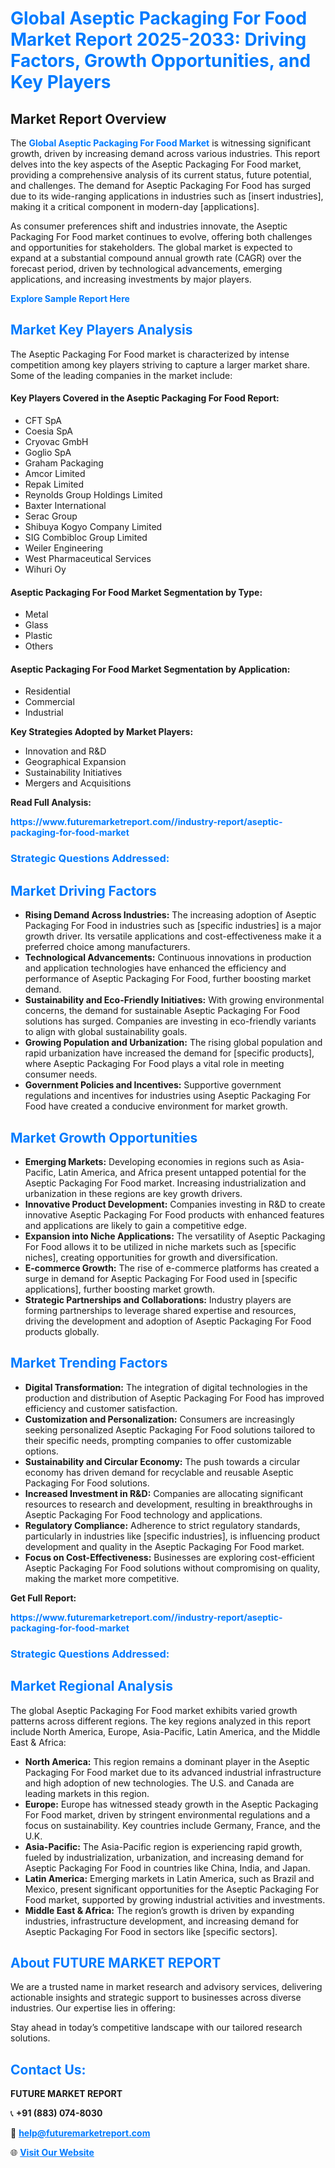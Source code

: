 <h1 style="color: #007BFF;">Global Aseptic Packaging For Food Market Report 2025-2033: Driving Factors, Growth Opportunities, and Key Players</h1>

<section id="overview">
<h2>Market Report Overview</h2>
<p>The <a href="https://www.futuremarketreport.com//industry-report/aseptic-packaging-for-food-market" style="color: #007BFF; text-decoration: none;"><strong>Global Aseptic Packaging For Food Market</strong></a> is witnessing significant growth, driven by increasing demand across various industries. This report delves into the key aspects of the Aseptic Packaging For Food market, providing a comprehensive analysis of its current status, future potential, and challenges. The demand for Aseptic Packaging For Food has surged due to its wide-ranging applications in industries such as [insert industries], making it a critical component in modern-day [applications].</p>
<p>As consumer preferences shift and industries innovate, the Aseptic Packaging For Food market continues to evolve, offering both challenges and opportunities for stakeholders. The global market is expected to expand at a substantial compound annual growth rate (CAGR) over the forecast period, driven by technological advancements, emerging applications, and increasing investments by major players.</p>
</section>

<section id="overview">
<p><a href="https://www.futuremarketreport.com//request-sample/reportId=59582" style="color: #007BFF; text-decoration: none;"><strong>Explore Sample Report Here</strong></a></p>
</section>

<section id="key-players">
<h2 style="color: #007BFF;">Market Key Players Analysis</h2>
<p>The Aseptic Packaging For Food market is characterized by intense competition among key players striving to capture a larger market share. Some of the leading companies in the market include:</p>
<h4>Key Players Covered in the Aseptic Packaging For Food Report:</h4>
<ul><li>CFT SpA</li><li>Coesia SpA</li><li>Cryovac GmbH</li><li>Goglio SpA</li><li>Graham Packaging</li><li>Amcor Limited</li><li>Repak Limited</li><li>Reynolds Group Holdings Limited</li><li>Baxter International</li><li>Serac Group</li><li>Shibuya Kogyo Company Limited</li><li>SIG Combibloc Group Limited</li><li>Weiler Engineering</li><li>West Pharmaceutical Services</li><li>Wihuri Oy</li></ul>
<h4>Aseptic Packaging For Food Market Segmentation by Type:</h4>
<ul><li>Metal</li><li>Glass</li><li>Plastic</li><li>Others</li></ul>

<h4>Aseptic Packaging For Food Market Segmentation by Application:</h4>
<ul><li>Residential</li><li>Commercial</li><li>Industrial</li></ul>
<p><strong>Key Strategies Adopted by Market Players:</strong></p>
<ul>
<li>Innovation and R&D</li>
<li>Geographical Expansion</li>
<li>Sustainability Initiatives</li>
<li>Mergers and Acquisitions</li>
</ul>
</section>

<section>
<p><strong>Read Full Analysis: </strong></p><a href="https://www.futuremarketreport.com//industry-report/aseptic-packaging-for-food-market" style="color: #007BFF; text-decoration: none;"><strong>https://www.futuremarketreport.com//industry-report/aseptic-packaging-for-food-market</strong></a>
<h3 style="color: #007BFF;">Strategic Questions Addressed:</h3>
</section>

<section id="driving-factors">
<h2 style="color: #007BFF;">Market Driving Factors</h2>
<ul>
<li><strong>Rising Demand Across Industries:</strong> The increasing adoption of Aseptic Packaging For Food in industries such as [specific industries] is a major growth driver. Its versatile applications and cost-effectiveness make it a preferred choice among manufacturers.</li>
<li><strong>Technological Advancements:</strong> Continuous innovations in production and application technologies have enhanced the efficiency and performance of Aseptic Packaging For Food, further boosting market demand.</li>
<li><strong>Sustainability and Eco-Friendly Initiatives:</strong> With growing environmental concerns, the demand for sustainable Aseptic Packaging For Food solutions has surged. Companies are investing in eco-friendly variants to align with global sustainability goals.</li>
<li><strong>Growing Population and Urbanization:</strong> The rising global population and rapid urbanization have increased the demand for [specific products], where Aseptic Packaging For Food plays a vital role in meeting consumer needs.</li>
<li><strong>Government Policies and Incentives:</strong> Supportive government regulations and incentives for industries using Aseptic Packaging For Food have created a conducive environment for market growth.</li>
</ul>
</section>

<section id="growth-opportunities">
<h2 style="color: #007BFF;">Market Growth Opportunities</h2>
<ul>
<li><strong>Emerging Markets:</strong> Developing economies in regions such as Asia-Pacific, Latin America, and Africa present untapped potential for the Aseptic Packaging For Food market. Increasing industrialization and urbanization in these regions are key growth drivers.</li>
<li><strong>Innovative Product Development:</strong> Companies investing in R&D to create innovative Aseptic Packaging For Food products with enhanced features and applications are likely to gain a competitive edge.</li>
<li><strong>Expansion into Niche Applications:</strong> The versatility of Aseptic Packaging For Food allows it to be utilized in niche markets such as [specific niches], creating opportunities for growth and diversification.</li>
<li><strong>E-commerce Growth:</strong> The rise of e-commerce platforms has created a surge in demand for Aseptic Packaging For Food used in [specific applications], further boosting market growth.</li>
<li><strong>Strategic Partnerships and Collaborations:</strong> Industry players are forming partnerships to leverage shared expertise and resources, driving the development and adoption of Aseptic Packaging For Food products globally.</li>
</ul>
</section>

<section id="trending-factors">
<h2 style="color: #007BFF;">Market Trending Factors</h2>
<ul>
<li><strong>Digital Transformation:</strong> The integration of digital technologies in the production and distribution of Aseptic Packaging For Food has improved efficiency and customer satisfaction.</li>
<li><strong>Customization and Personalization:</strong> Consumers are increasingly seeking personalized Aseptic Packaging For Food solutions tailored to their specific needs, prompting companies to offer customizable options.</li>
<li><strong>Sustainability and Circular Economy:</strong> The push towards a circular economy has driven demand for recyclable and reusable Aseptic Packaging For Food solutions.</li>
<li><strong>Increased Investment in R&D:</strong> Companies are allocating significant resources to research and development, resulting in breakthroughs in Aseptic Packaging For Food technology and applications.</li>
<li><strong>Regulatory Compliance:</strong> Adherence to strict regulatory standards, particularly in industries like [specific industries], is influencing product development and quality in the Aseptic Packaging For Food market.</li>
<li><strong>Focus on Cost-Effectiveness:</strong> Businesses are exploring cost-efficient Aseptic Packaging For Food solutions without compromising on quality, making the market more competitive.</li>
</ul>
</section>

<section>
<p><strong>Get Full Report: </strong></p><a href="https://www.futuremarketreport.com//industry-report/aseptic-packaging-for-food-market" style="color: #007BFF; text-decoration: none;"><strong>https://www.futuremarketreport.com//industry-report/aseptic-packaging-for-food-market</strong></a>
<h3 style="color: #007BFF;">Strategic Questions Addressed:</h3>
</section>


<section id="regional-analysis">
<h2 style="color: #007BFF;">Market Regional Analysis</h2>
<p>The global Aseptic Packaging For Food market exhibits varied growth patterns across different regions. The key regions analyzed in this report include North America, Europe, Asia-Pacific, Latin America, and the Middle East & Africa:</p>
<ul>
<li><strong>North America:</strong> This region remains a dominant player in the Aseptic Packaging For Food market due to its advanced industrial infrastructure and high adoption of new technologies. The U.S. and Canada are leading markets in this region.</li>
<li><strong>Europe:</strong> Europe has witnessed steady growth in the Aseptic Packaging For Food market, driven by stringent environmental regulations and a focus on sustainability. Key countries include Germany, France, and the U.K.</li>
<li><strong>Asia-Pacific:</strong> The Asia-Pacific region is experiencing rapid growth, fueled by industrialization, urbanization, and increasing demand for Aseptic Packaging For Food in countries like China, India, and Japan.</li>
<li><strong>Latin America:</strong> Emerging markets in Latin America, such as Brazil and Mexico, present significant opportunities for the Aseptic Packaging For Food market, supported by growing industrial activities and investments.</li>
<li><strong>Middle East & Africa:</strong> The region’s growth is driven by expanding industries, infrastructure development, and increasing demand for Aseptic Packaging For Food in sectors like [specific sectors].</li>
</ul>
</section>

<footer>
<h2 style="color: #007BFF;">About FUTURE MARKET REPORT</h2>
<p>We are a trusted name in market research and advisory services, delivering actionable insights and strategic support to businesses across diverse industries. Our expertise lies in offering:</p>

<p>Stay ahead in today’s competitive landscape with our tailored research solutions.</p>

<h2 style="color: #007BFF;">Contact Us:</h2>
<p><strong>FUTURE MARKET REPORT</strong></p>
<p>📞 <strong>+91 (883) 074-8030</strong></p>
<p>📧 <strong><a href="mailto:help@futuremarketreport.com" style="color: #007BFF;">help@futuremarketreport.com</a></strong></p>
<p>🌐 <strong><a href="https://www.futuremarketreport.com/" style="color: #007BFF;">Visit Our Website</a></strong></p>
</footer>